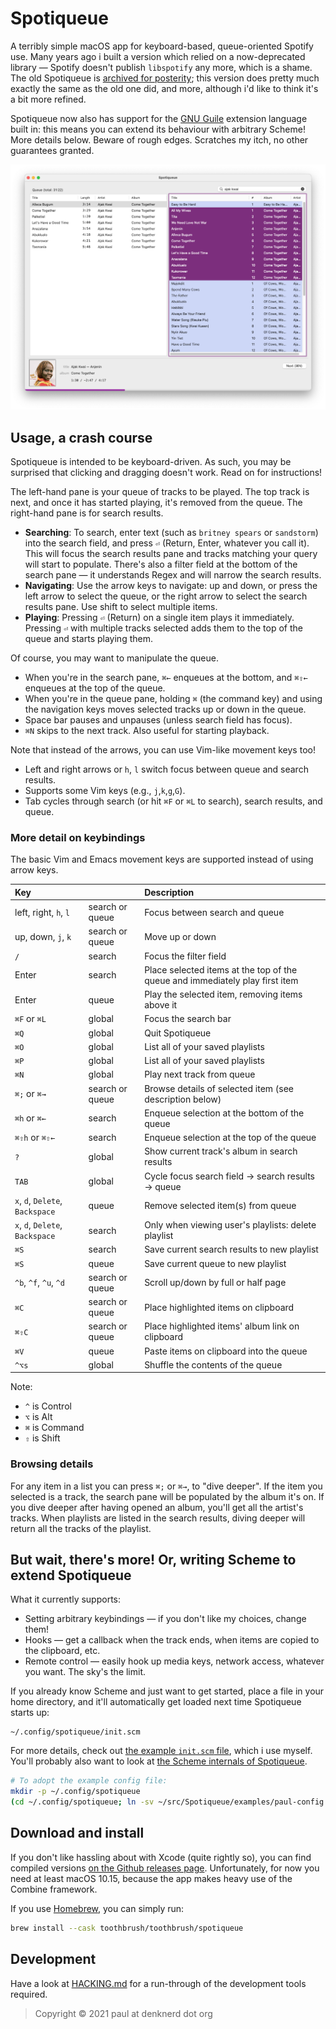 # Spotiqueue

A terribly simple macOS app for keyboard-based, queue-oriented Spotify use.  Many years ago i built
a version which relied on a now-deprecated library — Spotify doesn't publish `libspotify` any more,
which is a shame.  The old Spotiqueue is [archived for
posterity](https://github.com/toothbrush/spotiqueue-old); this version does pretty much exactly the
same as the old one did, and more, although i'd like to think it's a bit more refined.

Spotiqueue now also has support for the [GNU Guile](https://www.gnu.org/software/guile/) extension
language built in: this means you can extend its behaviour with arbitrary Scheme!  More details
below.  Beware of rough edges. Scratches my itch, no other guarantees granted.

![Obligatory screenshot to give an idea what the app does.](img/screenshot.png)

## Usage, a crash course

Spotiqueue is intended to be keyboard-driven.  As such, you may be surprised that clicking and
dragging doesn't work.  Read on for instructions!

The left-hand pane is your queue of tracks to be played.  The top track is next, and once it has
started playing, it's removed from the queue.  The right-hand pane is for search results.

* **Searching**: To search, enter text (such as `britney spears` or `sandstorm`) into the search
  field, and press `⏎` (Return, Enter, whatever you call it).  This will focus the search results
  pane and tracks matching your query will start to populate.  There's also a filter field at the
  bottom of the search pane — it understands Regex and will narrow the search results.
* **Navigating**: Use the arrow keys to navigate: up and down, or press the left arrow to select the
  queue, or the right arrow to select the search results pane.  Use shift to select multiple items.
* **Playing**: Pressing `⏎` (Return) on a single item plays it immediately.  Pressing `⏎` with
  multiple tracks selected adds them to the top of the queue and starts playing them.

Of course, you may want to manipulate the queue.

* When you're in the search pane, `⌘←` enqueues at the bottom, and `⌘⇧←` enqueues at the top of the
  queue.
* When you're in the queue pane, holding `⌘` (the command key) and using the navigation keys moves
  selected tracks up or down in the queue.
* Space bar pauses and unpauses (unless search field has focus).
* `⌘N` skips to the next track. Also useful for starting playback.

Note that instead of the arrows, you can use Vim-like movement keys too!

* Left and right arrows or `h`, `l` switch focus between queue and search results.
* Supports some Vim keys (e.g., `j`,`k`,`g`,`G`).
* Tab cycles through search (or hit `⌘F` or `⌘L` to search), search results, and queue.

### More detail on keybindings

The basic Vim and Emacs movement keys are supported instead of using arrow keys.

| Key                             |                 | Description                                                                  |
|:--------------------------------|:----------------|:-----------------------------------------------------------------------------|
| left, right, `h`, `l`           | search or queue | Focus between search and queue                                               |
| up, down, `j`, `k`              | search or queue | Move up or down                                                              |
| `/`                             | search          | Focus the filter field                                                       |
| Enter                           | search          | Place selected items at the top of the queue and immediately play first item |
| Enter                           | queue           | Play the selected item, removing items above it                              |
| `⌘F` or `⌘L`                    | global          | Focus the search bar                                                         |
| `⌘Q`                            | global          | Quit Spotiqueue                                                              |
| `⌘O`                            | global          | List all of your saved playlists                                             |
| `⌘P`                            | global          | List all of your saved playlists                                             |
| `⌘N`                            | global          | Play next track from queue                                                   |
| `⌘;` or  `⌘→`                   | search or queue | Browse details of selected item (see description below)                      |
| `⌘h` or  `⌘←`                   | search          | Enqueue selection at the bottom of the queue                                 |
| `⌘⇧h` or  `⌘⇧←`                 | search          | Enqueue selection at the top of the queue                                    |
| `?`                             | global          | Show current track's album in search results                                 |
| `TAB`                           | global          | Cycle focus search field -> search results -> queue                          |
| `x`, `d`, `Delete`, `Backspace` | queue           | Remove selected item(s) from queue                                           |
| `x`, `d`, `Delete`, `Backspace` | search          | Only when viewing user's playlists: delete playlist                          |
| `⌘S`                            | search          | Save current search results to new playlist                                  |
| `⌘S`                            | queue           | Save current queue to new playlist                                           |
| `^b`, `^f`, `^u`, `^d`          | search or queue | Scroll up/down by full or half page                                          |
| `⌘C`                            | search or queue | Place highlighted items on clipboard                                         |
| `⌘⇧C`                           | search or queue | Place highlighted items' album link on clipboard                             |
| `⌘V`                            | queue           | Paste items on clipboard into the queue                                      |
| `^⌥s`                           | global          | Shuffle the contents of the queue                                            |

Note:
* `^` is Control
* `⌥` is Alt
* `⌘` is Command
* `⇧` is Shift

### Browsing details

For any item in a list you can press `⌘;` or `⌘→`, to "dive deeper".  If the item you selected is a
track, the search pane will be populated by the album it's on.  If you dive deeper after having
opened an album, you'll get all the artist's tracks.  When playlists are listed in the search
results, diving deeper will return all the tracks of the playlist.

## But wait, there's more!  Or, writing Scheme to extend Spotiqueue

What it currently supports:

* Setting arbitrary keybindings — if you don't like my choices, change them!
* Hooks — get a callback when the track ends, when items are copied to the clipboard, etc.
* Remote control — easily hook up media keys, network access, whatever you want.  The sky's the
  limit.

If you already know Scheme and just want to get started, place a file in your home directory, and
it'll automatically get loaded next time Spotiqueue starts up:

```
~/.config/spotiqueue/init.scm
```

For more details, check out [the example `init.scm` file](./examples/paul-config.scm), which i use
myself.  You'll probably also want to look at [the Scheme internals of Spotiqueue](./guile/spotiqueue/).

```bash
# To adopt the example config file:
mkdir -p ~/.config/spotiqueue
(cd ~/.config/spotiqueue; ln -sv ~/src/Spotiqueue/examples/paul-config.scm init.scm)
```

## Download and install

If you don't like hassling about with Xcode (quite rightly so), you can find compiled versions
[on the Github releases page](https://github.com/toothbrush/Spotiqueue/releases).  Unfortunately, for now you need at least
macOS 10.15, because the app makes heavy use of the Combine framework.

If you use [Homebrew](https://brew.sh/), you can simply run:

```sh
brew install --cask toothbrush/toothbrush/spotiqueue
```

## Development

Have a look at [HACKING.md](./HACKING.md) for a run-through of the development tools required.

> Copyright © 2021 paul at denknerd dot org
